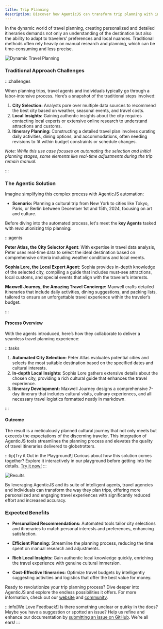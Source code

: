 ```yaml
---
title: Trip Planning
description: Discover how AgenticJS can transform trip planning with intelligent agents that analyze, recommend, and create detailed travel itineraries. Learn how our tools can tailor travel plans to personal preferences and local insights, enhancing the travel experience with efficiency and precision.
---
```


In the dynamic world of travel planning, creating personalized and detailed itineraries demands not only an understanding of the destination but also the ability to adapt to travelers' preferences and local nuances. Traditional methods often rely heavily on manual research and planning, which can be time-consuming and less precise.

![Dynamic Travel Planning](https://res.cloudinary.com/dnno8pxyy/image/upload/t_Grayscale/v1723922064/DALL_E_2024-08-17_15.14.08_-_Create_a_hyperrealistic_photographic-style_image_of_a_traveler_at_an_airport._The_scene_depicts_a_middle-aged_Caucasian_woman_dressed_casually_in_a_c_twwuvu.webp)

### Traditional Approach Challenges

:::challenges

When planning trips, travel agents and individuals typically go through a labor-intensive process. Here’s a snapshot of the traditional steps involved:

1. **City Selection:** Analysts pore over multiple data sources to recommend the best city based on weather, seasonal events, and travel costs.
2. **Local Insights:** Gaining authentic insights about the city requires contacting local experts or extensive online research to understand attractions and customs.
3. **Itinerary Planning:** Constructing a detailed travel plan involves curating daily activities, dining options, and accommodations, often needing revisions to fit within budget constraints or schedule changes.

*Note: While this use case focuses on automating the selection and initial planning stages, some elements like real-time adjustments during the trip remain manual.*

:::

### The Agentic Solution
Imagine simplifying this complex process with AgenticJS automation:

- **Scenario:** Planning a cultural trip from New York to cities like Tokyo, Paris, or Berlin between December 1st and 15th, 2024, focusing on art and culture.

Before diving into the automated process, let's meet the **key Agents** tasked with revolutionizing trip planning:

:::agents

**Peter Atlas, the City Selector Agent:** With expertise in travel data analysis, Peter uses real-time data to select the ideal destination based on comprehensive criteria including weather conditions and local events.

**Sophia Lore, the Local Expert Agent:** Sophia provides in-depth knowledge of the selected city, compiling a guide that includes must-see attractions, local customs, and special events that align with the traveler’s interests.

**Maxwell Journey, the Amazing Travel Concierge:** Maxwell crafts detailed itineraries that include daily activities, dining suggestions, and packing lists, tailored to ensure an unforgettable travel experience within the traveler’s budget.

:::

#### Process Overview
With the agents introduced, here’s how they collaborate to deliver a seamless travel planning experience:

:::tasks
1. **Automated City Selection:** Peter Atlas evaluates potential cities and selects the most suitable destination based on the specified dates and cultural interests.
2. **In-depth Local Insights:** Sophia Lore gathers extensive details about the chosen city, providing a rich cultural guide that enhances the travel experience.
3. **Itinerary Development:** Maxwell Journey designs a comprehensive 7-day itinerary that includes cultural visits, culinary experiences, and all necessary travel logistics formatted neatly in markdown.

:::

#### Outcome

The result is a meticulously planned cultural journey that not only meets but exceeds the expectations of the discerning traveler. This integration of AgenticJS tools streamlines the planning process and elevates the quality of travel itineraries delivered to globetrotters.

:::tip[Try it Out in the Playground!]
Curious about how this solution comes together? Explore it interactively in our playground before getting into the details. [Try it now!](https://www.agenticjs.com/share/IeeoriFq3uIXlLkBjXbl)
:::

![Results](https://res.cloudinary.com/dnno8pxyy/image/upload/v1723922871/Use_Case_-_Trip_Planning_pwy1bx.gif)


By leveraging AgenticJS and its suite of intelligent agents, travel agencies and individuals can transform the way they plan trips, offering more personalized and engaging travel experiences with significantly reduced effort and increased accuracy.

### Expected Benefits

- **Personalized Recommendations:** Automated tools tailor city selections and itineraries to match personal interests and preferences, enhancing satisfaction.
  
- **Efficient Planning:** Streamline the planning process, reducing the time spent on manual research and adjustments.

- **Rich Local Insights:** Gain authentic local knowledge quickly, enriching the travel experience with genuine cultural immersion.

- **Cost-Effective Itineraries:** Optimize travel budgets by intelligently suggesting activities and logistics that offer the best value for money.

Ready to revolutionize your trip planning process? Dive deeper into AgenticJS and explore the endless possibilities it offers. For more information, check out our [website](https://www.agenticjs.com) and [community](https://bit.ly/JoinAIChamps).

:::info[We Love Feedback!]
Is there something unclear or quirky in the docs? Maybe you have a suggestion or spotted an issue? Help us refine and enhance our documentation by [submitting an issue on GitHub](https://github.com/AI-Champions/AgenticJS/issues). We’re all ears!
:::